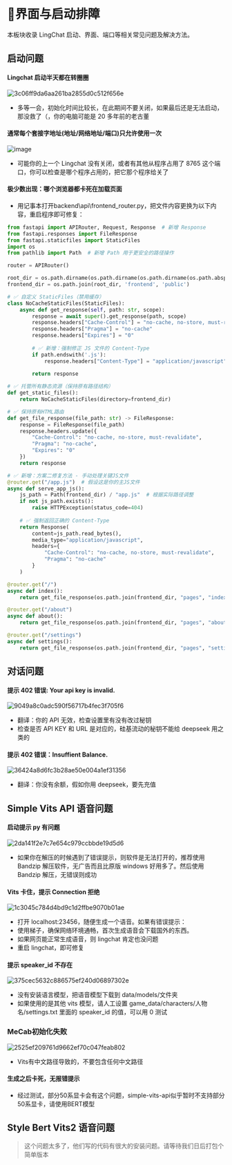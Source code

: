 # 🔳界面与启动排障

本板块收录 LingChat 启动、界面、端口等相关常见问题及解决方法。


## 启动问题

#### Lingchat 启动半天都在转圈圈

![3c06ff9da6aa261ba2855d0c512f656e](/assets/faq-screen/463052615-ca13a991-4e8a-4c0d-b98e-67be36845a79.png)

- 多等一会，初始化时间比较长，在此期间不要关闭，如果最后还是无法启动，那没救了（，你的电脑可能是 20 多年前的老古董

#### 通常每个套接字地址(地址/网络地址/端口)只允许使用一次
![image](/assets/faq-screen/463053323-ea51c143-12da-4c7a-9c5e-8f18bc54b673.png)

- 可能你的上一个 Lingchat 没有关闭，或者有其他从程序占用了 8765 这个端口，你可以检查是哪个程序占用的，把它那个程序给关了

#### 极少数出现：哪个浏览器都卡死在加载页面
- 用记事本打开backend\api\frontend_router.py，把文件内容更换为以下内容，重启程序即可修复：
```python
from fastapi import APIRouter, Request, Response  # 新增 Response
from fastapi.responses import FileResponse
from fastapi.staticfiles import StaticFiles
import os
from pathlib import Path  # 新增 Path 用于更安全的路径操作

router = APIRouter()

root_dir = os.path.dirname(os.path.dirname(os.path.dirname(os.path.abspath(__file__))))
frontend_dir = os.path.join(root_dir, 'frontend', 'public')

# ✅ 自定义 StaticFiles（禁用缓存）
class NoCacheStaticFiles(StaticFiles):
    async def get_response(self, path: str, scope):
        response = await super().get_response(path, scope)
        response.headers["Cache-Control"] = "no-cache, no-store, must-revalidate"
        response.headers["Pragma"] = "no-cache"
        response.headers["Expires"] = "0"
        
        # ✅ 新增：强制修正 JS 文件的 Content-Type
        if path.endswith('.js'):
            response.headers["Content-Type"] = "application/javascript"
            
        return response

# ✅ 托管所有静态资源（保持原有路径结构）
def get_static_files():
    return NoCacheStaticFiles(directory=frontend_dir)

# ✅ 保持原有HTML路由
def get_file_response(file_path: str) -> FileResponse:
    response = FileResponse(file_path)
    response.headers.update({
        "Cache-Control": "no-cache, no-store, must-revalidate",
        "Pragma": "no-cache",
        "Expires": "0"
    })
    return response

# ✅ 新增：方案二修复方法 - 手动处理关键JS文件
@router.get("/app.js")  # 假设这是你的主JS文件
async def serve_app_js():
    js_path = Path(frontend_dir) / "app.js"  # 根据实际路径调整
    if not js_path.exists():
        raise HTTPException(status_code=404)
    
    # ✅ 强制返回正确的 Content-Type
    return Response(
        content=js_path.read_bytes(),
        media_type="application/javascript",
        headers={
            "Cache-Control": "no-cache, no-store, must-revalidate",
            "Pragma": "no-cache"
        }
    )

@router.get("/")
async def index():
    return get_file_response(os.path.join(frontend_dir, "pages", "index.html"))

@router.get("/about")
async def about():
    return get_file_response(os.path.join(frontend_dir, "pages", "about.html"))

@router.get("/settings")
async def settings():
    return get_file_response(os.path.join(frontend_dir, "pages", "settings.html"))
```

## 对话问题

#### 提示 402 错误: Your api key is invalid.
![9049a8c0adc590f56717b4fec3f705f6](/assets/faq-screen/463052225-26c603e7-0ef2-4664-903a-11a366720449.jpg)

- 翻译：你的 API 无效，检查设置里有没有改过秘钥
- 检查是否 API KEY 和 URL 是对应的，硅基流动的秘钥不能给 deepseek 用之类的

#### 提示 402 错误：Insuffient Balance.
![36424a8d6fc3b28ae50e004a1ef31356](/assets/faq-screen/463052051-68e96fb7-38e1-465f-bb7e-2ab6f0c5c942.png)

- 翻译：你没有余额，假如你用 deepseek，要先充值

## Simple Vits API 语音问题

#### 启动提示 py 有问题

![2da141f2e7c7e654c979ccbbde19d5d6](/assets/faq-screen/463051728-7b560c32-8831-4dcc-b313-eb4be55f86c9.png)

- 如果你在解压的时候遇到了错误提示，则软件是无法打开的，推荐使用 Bandzip 解压软件，无广告而且比原版 windows 好用多了。然后使用 Bandzip 解压，无错误则成功

#### Vits 卡住，提示 Connection 拒绝

![1c3045c784d4bd9c1d2ffbe9070b01ae](/assets/faq-screen/463047579-2ab88016-4efa-4bab-90aa-d952e83f5ed8.png)

- 打开 localhost:23456，随便生成一个语音。如果有错误提示：
- 使用梯子，确保网络环境通畅，首次生成语音会下载国外的东西。
- 如果网页能正常生成语音，则 lingchat 肯定也没问题
- 重启 lingchat，即可修复

#### 提示 speaker_id 不存在
![375cec5632c886575ef240d06897302e](/assets/faq-screen/463047395-5d0d1e7c-14a4-43fb-b240-2299bcb4cf45.png)
- 没有安装语言模型，把语音模型下载到 data/models/文件夹
- 如果使用的是其他 vits 模型，请人工设置 game_data/characters/人物名/settings.txt 里面的 speaker_id 的值，可以用 0 测试

### MeCab初始化失败
![2525ef209761d9662ef70c047feab802](/assets/faq-screen/463047395-5d0d1e7c-14a4-43fb-b240-2299bcb4cf45.png)
- Vits有中文路径导致的，不要包含任何中文路径

#### 生成之后卡死，无报错提示
- 经过测试，部分50系显卡会有这个问题，simple-vits-api似乎暂时不支持部分50系显卡，请使用BERT模型

## Style Bert Vits2 语音问题

> 这个问题太多了，他们写的代码有很大的安装问题。请等待我们日后打包个简单版本
